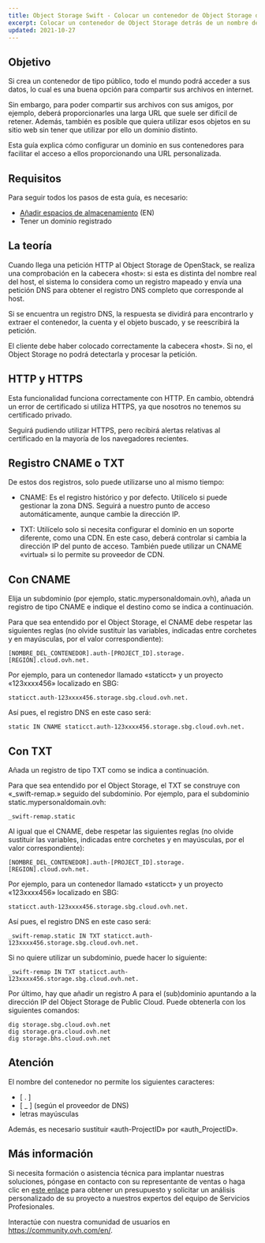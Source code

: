 ```yaml
---
title: Object Storage Swift - Colocar un contenedor de Object Storage detrás de un nombre de dominio
excerpt: Colocar un contenedor de Object Storage detrás de un nombre de dominio
updated: 2021-10-27
---
```


## Objetivo

Si crea un contenedor de tipo público, todo el mundo podrá acceder a sus datos, lo cual es una buena opción para compartir sus archivos en internet.

Sin embargo, para poder compartir sus archivos con sus amigos, por ejemplo, deberá proporcionarles una larga URL que suele ser difícil de retener. Además, también es posible que quiera utilizar esos objetos en su sitio web sin tener que utilizar por ello un dominio distinto.

Esta guía explica cómo configurar un dominio en sus contenedores para facilitar el acceso a ellos proporcionando una URL personalizada.

## Requisitos

Para seguir todos los pasos de esta guía, es necesario:

- [Añadir espacios de almacenamiento](/pages/storage_and_backup/object_storage/pcs_create_container) (EN)
- Tener un dominio registrado

## La teoría
Cuando llega una petición HTTP al Object Storage de OpenStack, se realiza una comprobación en la cabecera «host»: si esta es distinta del nombre real del host, el sistema lo considera como un registro mapeado y envía una petición DNS para obtener el registro DNS completo que corresponde al host.

Si se encuentra un registro DNS, la respuesta se dividirá para encontrarlo y extraer el contenedor, la cuenta y el objeto buscado, y se reescribirá la petición.

El cliente debe haber colocado correctamente la cabecera «host». Si no, el Object Storage no podrá detectarla y procesar la petición.

## HTTP y HTTPS
Esta funcionalidad funciona correctamente con HTTP. En cambio, obtendrá un error de certificado si utiliza HTTPS, ya que nosotros no tenemos su certificado privado.

Seguirá pudiendo utilizar HTTPS, pero recibirá alertas relativas al certificado en la mayoría de los navegadores recientes.

## Registro CNAME o TXT
De estos dos registros, solo puede utilizarse uno al mismo tiempo:

- CNAME: Es el registro histórico y por defecto. Utilícelo si puede gestionar la zona DNS. Seguirá a nuestro punto de acceso automáticamente, aunque cambie la dirección IP.

- TXT: Utilícelo solo si necesita configurar el dominio en un soporte diferente, como una CDN. En este caso, deberá controlar si cambia la dirección IP del punto de acceso. También puede utilizar un CNAME «virtual» si lo permite su proveedor de CDN.

## Con CNAME
Elija un subdominio (por ejemplo, static.mypersonaldomain.ovh), añada un registro de tipo CNAME e indique el destino como se indica a continuación.

Para que sea entendido por el Object Storage, el CNAME debe respetar las siguientes reglas (no olvide sustituir las variables, indicadas entre corchetes y en mayúsculas, por el valor correspondiente):

```
[NOMBRE_DEL_CONTENEDOR].auth-[PROJECT_ID].storage.[REGIÓN].cloud.ovh.net.
```

Por ejemplo, para un contenedor llamado «staticct» y un proyecto «123xxxx456» localizado en SBG:

```
staticct.auth-123xxxx456.storage.sbg.cloud.ovh.net.
```

Así pues, el registro DNS en este caso será:

```
static IN CNAME staticct.auth-123xxxx456.storage.sbg.cloud.ovh.net.
```

## Con TXT
Añada un registro de tipo TXT como se indica a continuación.

Para que sea entendido por el Object Storage, el TXT se construye con «_swift-remap.» seguido del subdominio. Por ejemplo, para el subdominio static.mypersonaldomain.ovh:

```
_swift-remap.static
```

Al igual que el CNAME, debe respetar las siguientes reglas (no olvide sustituir las variables, indicadas entre corchetes y en mayúsculas, por el valor correspondiente):

```
[NOMBRE_DEL_CONTENEDOR].auth-[PROJECT_ID].storage.[REGION].cloud.ovh.net.
```

Por ejemplo, para un contenedor llamado «staticct» y un proyecto «123xxxx456» localizado en SBG:

```
staticct.auth-123xxxx456.storage.sbg.cloud.ovh.net.
```

Así pues, el registro DNS en este caso será:

```
_swift-remap.static IN TXT staticct.auth-123xxxx456.storage.sbg.cloud.ovh.net.
```

Si no quiere utilizar un subdominio, puede hacer lo siguiente:

```
_swift-remap IN TXT staticct.auth-123xxxx456.storage.sbg.cloud.ovh.net.
```

Por último, hay que añadir un registro A para el (sub)dominio apuntando a la dirección IP del Object Storage de Public Cloud. Puede obtenerla con los siguientes comandos:

```
dig storage.sbg.cloud.ovh.net
dig storage.gra.cloud.ovh.net
dig storage.bhs.cloud.ovh.net
```

## Atención
El nombre del contenedor no permite los siguientes caracteres:

- [ . ]
- [ _ ] (según el proveedor de DNS)
- letras mayúsculas

Además, es necesario sustituir «auth-ProjectID» por «auth_ProjectID».

## Más información

Si necesita formación o asistencia técnica para implantar nuestras soluciones, póngase en contacto con su representante de ventas o haga clic en [este enlace](/links/professional-services) para obtener un presupuesto y solicitar un análisis personalizado de su proyecto a nuestros expertos del equipo de Servicios Profesionales.

Interactúe con nuestra comunidad de usuarios en <https://community.ovh.com/en/>.

